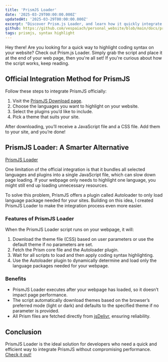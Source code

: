 ```yaml
---
title: 'PrismJS Loader'
date: '2025-03-29T00:00:00.000Z'
updatedAt: '2025-03-29T00:00:00.000Z'
excerpt: "Discover Prism.js Loader, and learn how it quickly integrate your webpages with PrismJS-Coding syntax highlight"
github: https://github.com/vespaiach/personal_website/blob/main/docs/prismjs-loader.md
tags: prismjs, syntax highlight
---
```


Hey there! Are you looking for a quick way to highlight coding syntax on your website? Check out Prism.js Loader. Simply grab the script and place it at the end of your web page, then you're all set! If you're curious about how the script works, keep reading.

## Official Integration Method for PrismJS

Follow these steps to integrate PrismJS officially:

1. Visit the [PrismJS Download page](https://prismjs.com/download.html).
2. Choose the languages you want to highlight on your website.
3. Select the plugins you’d like to include.
4. Pick a theme that suits your site.

After downloading, you’ll receive a JavaScript file and a CSS file. Add them to your site, and you’re done!

## PrismJS Loader: A Smarter Alternative

[PrismJS Loader](https://github.com/vespaiach/prismjs-loader)

One limitation of the official integration is that it bundles all selected languages and plugins into a single JavaScript file, which can slow down page loading. If your webpage only needs to highlight one language, you might still end up loading unnecessary resources.

To solve this problem, PrismJS offers a plugin called Autoloader to only load language package needed for your sites. Building on this idea, I created PrismJS Loader to make the integration process even more easier.

### Features of PrismJS Loader

When the PrismJS Loader script runs on your webpage, it will:
1. Download the theme file (CSS) based on user parameters or use the default theme if no parameters are set.
2. Fetch the Prism core file and the Autoloader plugin.
3. Wait for all scripts to load and then apply coding syntax highlighting.
4. Use the Autoloader plugin to dynamically determine and load only the language packages needed for your webpage.

### Benefits

- PrismJS Loader executes after your webpage has loaded, so it doesn’t impact page performance.
- The script automatically download themes based on the browser’s preferred mode (light or dark) and defaults to the specified theme if no parameter is provided.
- All Prism files are fetched directly from [jsDelivr](https://www.jsdelivr.com/), ensuring reliability.

## Conclusion

PrismJS Loader is the ideal solution for developers who need a quick and efficient way to integrate PrismJS without compromising performance. [Check it out!](https://github.com/vespaiach/prismjs-loader)
 